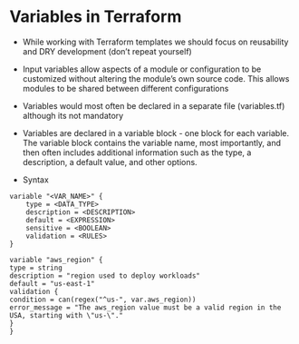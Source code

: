 # Variables in Terraform
- While working with Terraform templates we should focus on reusability and DRY development (don’t
repeat yourself)
- Input variables allow aspects of a module or configuration to be customized without altering the module’s own source code. This allows modules to be shared between different configurations
- Variables would most often be declared in a separate file (variables.tf) although its not mandatory
- Variables are declared in a variable block - one block for each
variable. The variable block contains the variable name, most importantly, and then often includes
additional information such as the type, a description, a default value, and other options.

- Syntax

```hcl
variable "<VAR_NAME>" {
    type = <DATA_TYPE>
    description = <DESCRIPTION>
    default = <EXPRESSION>
    sensitive = <BOOLEAN>
    validation = <RULES>
}

variable "aws_region" {
type = string
description = "region used to deploy workloads"
default = "us-east-1"
validation {
condition = can(regex("^us-", var.aws_region))
error_message = "The aws_region value must be a valid region in the
USA, starting with \"us-\"."
}
}
```